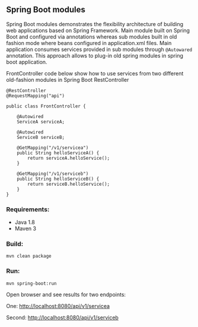 ## Spring Boot modules

Spring Boot modules demonstrates the flexibility architecture of building web applications based on Spring Framework.
Main module built on Spring Boot and configured via annotations whereas sub modules built in old fashion mode where beans configured in application.xml files. Main application consumes services provided in sub modules through `@Autowared` annotation. 
This approach allows to plug-in old spring modules in spring boot application.

FrontController code below show how to use services from two different old-fashion modules in Spring Boot RestController


```
@RestController
@RequestMapping("api")

public class FrontController {

	@Autowired
	ServiceA serviceA;
	
	@Autowired
	ServiceB serviceB;
	
	@GetMapping("/v1/servicea")
	public String helloServiceA() {
		return serviceA.helloService();
	}
	
	@GetMapping("/v1/serviceb")
	public String helloServiceB() {
		return serviceB.helloService();
	}
}
```

### Requirements:
- Java 1.8
- Maven 3

### Build:
 `mvn clean package`
 
### Run:
`mvn spring-boot:run`

Open browser and see results for two endpoints:

One: 		[http://localhost:8080/api/v1/servicea](http://localhost:8080/api/v1/servicea)

Second:		[http://localhost:8080/api/v1/serviceb](http://localhost:8080/api/v1/serviceb)

